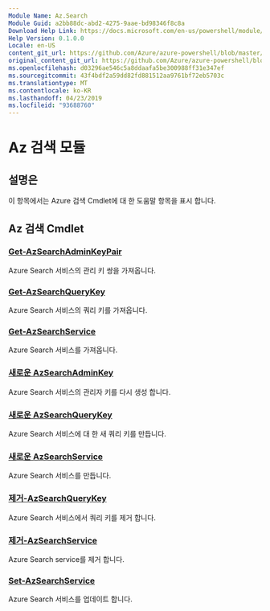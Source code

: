 ```yaml
---
Module Name: Az.Search
Module Guid: a2bb88dc-abd2-4275-9aae-bd98346f8c8a
Download Help Link: https://docs.microsoft.com/en-us/powershell/module/az.search
Help Version: 0.1.0.0
Locale: en-US
content_git_url: https://github.com/Azure/azure-powershell/blob/master/src/Search/Search/help/Az.Search.md
original_content_git_url: https://github.com/Azure/azure-powershell/blob/master/src/Search/Search/help/Az.Search.md
ms.openlocfilehash: d03296ae546c5a8ddaafa5be300988ff31e347ef
ms.sourcegitcommit: 43f4bdf2a59dd82fd881512aa9761bf72eb5703c
ms.translationtype: MT
ms.contentlocale: ko-KR
ms.lasthandoff: 04/23/2019
ms.locfileid: "93688760"
---
```

# Az 검색 모듈
## 설명은
이 항목에서는 Azure 검색 Cmdlet에 대 한 도움말 항목을 표시 합니다.

## Az 검색 Cmdlet
### [Get-AzSearchAdminKeyPair](Get-AzSearchAdminKeyPair.md)
Azure Search 서비스의 관리 키 쌍을 가져옵니다.

### [Get-AzSearchQueryKey](Get-AzSearchQueryKey.md)
Azure Search 서비스의 쿼리 키를 가져옵니다.

### [Get-AzSearchService](Get-AzSearchService.md)
Azure Search 서비스를 가져옵니다.

### [새로운 AzSearchAdminKey](New-AzSearchAdminKey.md)
Azure Search 서비스의 관리자 키를 다시 생성 합니다.

### [새로운 AzSearchQueryKey](New-AzSearchQueryKey.md)
Azure Search 서비스에 대 한 새 쿼리 키를 만듭니다.

### [새로운 AzSearchService](New-AzSearchService.md)
Azure Search 서비스를 만듭니다.

### [제거-AzSearchQueryKey](Remove-AzSearchQueryKey.md)
Azure Search 서비스에서 쿼리 키를 제거 합니다.

### [제거-AzSearchService](Remove-AzSearchService.md)
Azure Search service를 제거 합니다.

### [Set-AzSearchService](Set-AzSearchService.md)
Azure Search 서비스를 업데이트 합니다.

